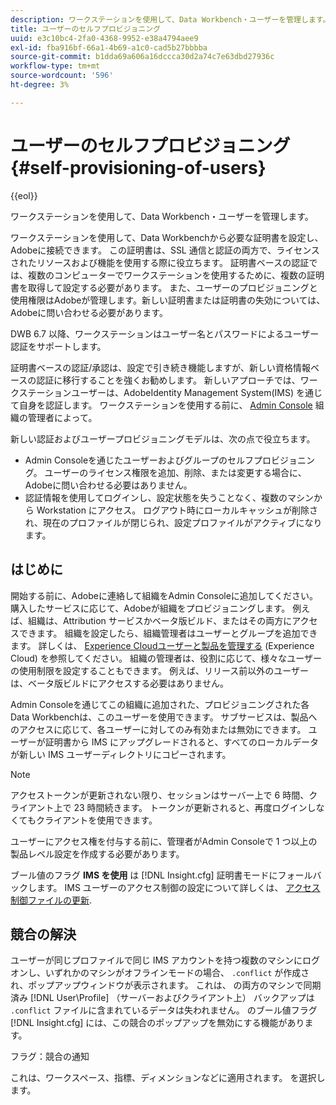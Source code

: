 ```yaml
---
description: ワークステーションを使用して、Data Workbench・ユーザーを管理します。
title: ユーザーのセルフプロビジョニング
uuid: e3c10bc4-2fa0-4368-9952-e38a4794aee9
exl-id: fba916bf-66a1-4b69-a1c0-cad5b27bbbba
source-git-commit: b1dda69a606a16dccca30d2a74c7e63dbd27936c
workflow-type: tm+mt
source-wordcount: '596'
ht-degree: 3%

---
```


# ユーザーのセルフプロビジョニング{#self-provisioning-of-users}

{{eol}}

ワークステーションを使用して、Data Workbench・ユーザーを管理します。

ワークステーションを使用して、Data Workbenchから必要な証明書を設定し、Adobeに接続できます。 この証明書は、SSL 通信と認証の両方で、ライセンスされたリソースおよび機能を使用する際に役立ちます。 証明書ベースの認証では、複数のコンピューターでワークステーションを使用するために、複数の証明書を取得して設定する必要があります。 また、ユーザーのプロビジョニングと使用権限はAdobeが管理します。新しい証明書または証明書の失効については、Adobeに問い合わせる必要があります。

DWB 6.7 以降、ワークステーションはユーザー名とパスワードによるユーザー認証をサポートします。

証明書ベースの認証/承認は、設定で引き続き機能しますが、新しい資格情報ベースの認証に移行することを強くお勧めします。 新しいアプローチでは、ワークステーションユーザーは、AdobeIdentity Management System(IMS) を通じて自身を認証します。 ワークステーションを使用する前に、 [Admin Console](https://experienceleague.adobe.com/docs/core-services/interface/manage-users-and-products/admin-getting-started.html?lang=ja) 組織の管理者によって。

新しい認証およびユーザープロビジョニングモデルは、次の点で役立ちます。

* Admin Consoleを通じたユーザーおよびグループのセルフプロビジョニング。 ユーザーのライセンス権限を追加、削除、または変更する場合に、Adobeに問い合わせる必要はありません。
* 認証情報を使用してログインし、設定状態を失うことなく、複数のマシンから Workstation にアクセス。 ログアウト時にローカルキャッシュが削除され、現在のプロファイルが閉じられ、設定プロファイルがアクティブになります。

## はじめに

開始する前に、Adobeに連絡して組織をAdmin Consoleに追加してください。 購入したサービスに応じて、Adobeが組織をプロビジョニングします。 例えば、組織は、Attribution サービスかベータ版ビルド、またはその両方にアクセスできます。 組織を設定したら、組織管理者はユーザーとグループを追加できます。 詳しくは、 [Experience Cloudユーザーと製品を管理する](https://experienceleague.adobe.com/docs/core-services/interface/manage-users-and-products/admin-getting-started.html) (Experience Cloud) を参照してください。 組織の管理者は、役割に応じて、様々なユーザーの使用制限を設定することもできます。 例えば、リリース前以外のユーザーは、ベータ版ビルドにアクセスする必要はありません。

Admin Consoleを通じてこの組織に追加された、プロビジョニングされた各Data Workbenchは、このユーザーを使用できます。 サブサービスは、製品へのアクセスに応じて、各ユーザーに対してのみ有効または無効にできます。 ユーザーが証明書から IMS にアップグレードされると、すべてのローカルデータが新しい IMS ユーザーディレクトリにコピーされます。

>[!NOTE]
>
>アクセストークンが更新されない限り、セッションはサーバー上で 6 時間、クライアント上で 23 時間続きます。 トークンが更新されると、再度ログインしなくてもクライアントを使用できます。

ユーザーにアクセス権を付与する前に、管理者がAdmin Consoleで 1 つ以上の製品レベル設定を作成する必要があります。

ブール値のフラグ **IMS を使用** は [!DNL Insight.cfg] 証明書モードにフォールバックします。 IMS ユーザーのアクセス制御の設定について詳しくは、 [アクセス制御ファイルの更新](https://experienceleague.adobe.com/docs/data-workbench/using/server-admin-install/install-servers/insight-server-dpu/c-updt-accss-ctrl-file.html).

## 競合の解決

ユーザーが同じプロファイルで同じ IMS アカウントを持つ複数のマシンにログオンし、いずれかのマシンがオフラインモードの場合、 `.conflict` が作成され、ポップアップウィンドウが表示されます。 これは、 の両方のマシンで同期済み [!DNL User\Profile\] （サーバーおよびクライアント上） バックアップは `.conflict` ファイルに含まれているデータは失われません。 のブール値フラグ [!DNL Insight.cfg] には、この競合のポップアップを無効にする機能があります。

フラグ：競合の通知

これは、ワークスペース、指標、ディメンションなどに適用されます。 を選択します。
